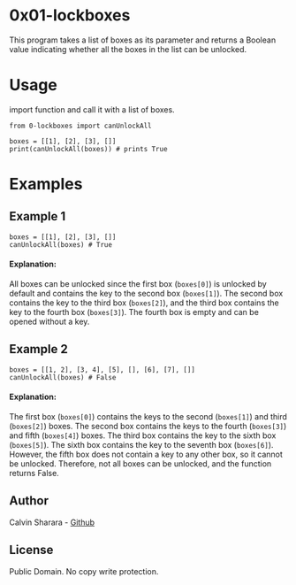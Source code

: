 # 0x01-lockboxes

This program takes a list of boxes as its parameter and returns a Boolean value indicating whether all the boxes in the list can be unlocked.

# Usage

import function and call it with a list of boxes.
```
from 0-lockboxes import canUnlockAll

boxes = [[1], [2], [3], []]
print(canUnlockAll(boxes)) # prints True
```
# Examples
## Example 1

```
boxes = [[1], [2], [3], []]
canUnlockAll(boxes) # True
```
#### Explanation:
All boxes can be unlocked since the first box (`boxes[0]`) is unlocked by default and contains the key to the second box (`boxes[1]`). The second box contains the key to the third box (`boxes[2]`), and the third box contains the key to the fourth box (`boxes[3]`). The fourth box is empty and can be opened without a key.

## Example 2

```
boxes = [[1, 2], [3, 4], [5], [], [6], [7], []]
canUnlockAll(boxes) # False
```

#### Explanation:
The first box (`boxes[0]`) contains the keys to the second (`boxes[1]`) and third (`boxes[2]`) boxes. The second box contains the keys to the fourth (`boxes[3]`) and fifth (`boxes[4]`) boxes. The third box contains the key to the sixth box (`boxes[5]`). The sixth box contains the key to the seventh box (`boxes[6]`). However, the fifth box does not contain a key to any other box, so it cannot be unlocked. Therefore, not all boxes can be unlocked, and the function returns False.

## Author

Calvin Sharara - [Github](https://github.com/calvean)

## License
Public Domain. No copy write protection. 
